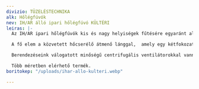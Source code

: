 ```yaml
---
divizio: TÜZELÉSTECHNIKA
alk: Hőlégfúvók
nev: IH/AR álló ipari hőlégfúvó KÜLTÉRI
leiras: |-
  Az IH/AR ipari hőlégfúvók kis és nagy helyiségek fűtésére egyaránt alkalmasak.

  A fő elem a közvetett hőcserélő átmenő lánggal,  amely egy kétfokozatú vagy folyamatszabályzású égővel kombinálva, alacsony NOx osztály besorolással nagyon magas hatásfokot és környezetbarát égést garantál.

  Berendezéseink válogatott minőségű centrifugális ventilátorokkal vannak felszerelve, amelyek garantálják a megfelelő légnyomásteljesítményt.

  Több méretben elérhető termék.
boritokep: "/uploads/ihar-allo-kulteri.webp"

---
```

